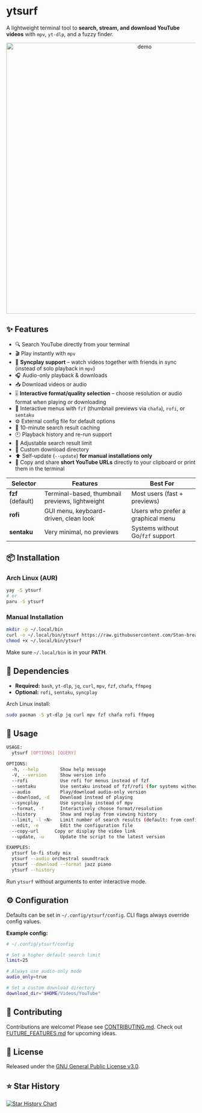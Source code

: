 # ytsurf

A lightweight terminal tool to **search, stream, and download YouTube videos** with `mpv`, `yt-dlp`, and a fuzzy finder.

<p align="center">
  <img width="720" alt="demo" src="https://github.com/user-attachments/assets/0771f53b-ad16-41a2-9938-9aaaf0eaa1ae" />
</p>



## ✨ Features

* 🔍 Search YouTube directly from your terminal
* 🎬 Play instantly with `mpv`
* 👥 **Syncplay support** – watch videos together with friends in sync (instead of solo playback in `mpv`)
* 🎧 Audio-only playback & downloads
* 📥 Download videos or audio
* 🎚 **Interactive format/quality selection** – choose resolution or audio format when playing *or* downloading
* 🎨 Interactive menus with `fzf` (thumbnail previews via `chafa`), `rofi`, or `sentaku`
* ⚙️ External config file for default options
* 📜 10-minute search result caching
* 🕘 Playback history and re-run support
* 🔢 Adjustable search result limit
* 📂 Custom download directory
* ⬆️ Self-update (`--update`) **for manual installations only**
* 🔗 Copy and share **short YouTube URLs** directly to your clipboard or print them in the terminal  



| Selector          | Features                                        | Best For                          |
| ----------------- |  ----------------------------------------------- | --------------------------------- |
| **fzf** (default) |Terminal-based, thumbnail previews, lightweight | Most users (fast + previews)      |
| **rofi**          | GUI menu, keyboard-driven, clean look           | Users who prefer a graphical menu |
| **sentaku**       | Very minimal, no previews                       | Systems without Go/`fzf` support  |



## 📦 Installation

### Arch Linux (AUR)

```bash
yay -S ytsurf
# or
paru -S ytsurf
```

### Manual Installation

```bash
mkdir -p ~/.local/bin
curl -o ~/.local/bin/ytsurf https://raw.githubusercontent.com/Stan-breaks/ytsurf/main/ytsurf.sh
chmod +x ~/.local/bin/ytsurf
```

Make sure `~/.local/bin` is in your **PATH**.


## 🔧 Dependencies

* **Required:** `bash`, `yt-dlp`, `jq`, `curl`, `mpv`, `fzf`, `chafa`, `ffmpeg`
* **Optional:** `rofi`, `sentaku`, `syncplay`

Arch Linux install:

```bash
sudo pacman -S yt-dlp jq curl mpv fzf chafa rofi ffmpeg
```


## 🚀 Usage

```bash
USAGE:
  ytsurf [OPTIONS] [QUERY]

OPTIONS:
  -h, --help        Show help message
  -V, --version     Show version info
  --rofi            Use rofi for menus instead of fzf
  --sentaku         Use sentaku instead of fzf/rofi (for systems without Go)
  --audio           Play/download audio-only version
  --download, -d    Download instead of playing
  --syncplay        Use syncplay instead of mpv
  --format, -f      Interactively choose format/resolution
  --history         Show and replay from viewing history
  --limit, -l <N>   Limit number of search results (default: from config)
  --edit, -e        Edit the configuration file
  --copy-url      Copy or display the video link
  --update, -u      Update the script to the latest version

EXAMPLES:
  ytsurf lo-fi study mix
  ytsurf --audio orchestral soundtrack
  ytsurf --download --format jazz piano
  ytsurf --history
```

Run `ytsurf` without arguments to enter interactive mode.


## ⚙️ Configuration

Defaults can be set in `~/.config/ytsurf/config`.
CLI flags always override config values.

**Example config:**

```bash
# ~/.config/ytsurf/config

# Set a higher default search limit
limit=25

# Always use audio-only mode
audio_only=true

# Set a custom download directory
download_dir="$HOME/Videos/YouTube"
```


## 🤝 Contributing

Contributions are welcome! Please see [CONTRIBUTING.md](CONTRIBUTING.md).
Check out [FUTURE_FEATURES.md](FUTURE_FEATURES.md) for upcoming ideas.


## 📜 License

Released under the [GNU General Public License v3.0](LICENSE).


## ⭐ Star History

<a href="https://www.star-history.com/#Stan-breaks/ytsurf&Date">
 <picture>
   <source media="(prefers-color-scheme: dark)" srcset="https://api.star-history.com/svg?repos=Stan-breaks/ytsurf&type=Date&theme=dark" />
   <source media="(prefers-color-scheme: light)" srcset="https://api.star-history.com/svg?repos=Stan-breaks/ytsurf&type=Date" />
   <img alt="Star History Chart" src="https://api.star-history.com/svg?repos=Stan-breaks/ytsurf&type=Date" />
 </picture>
</a>  

